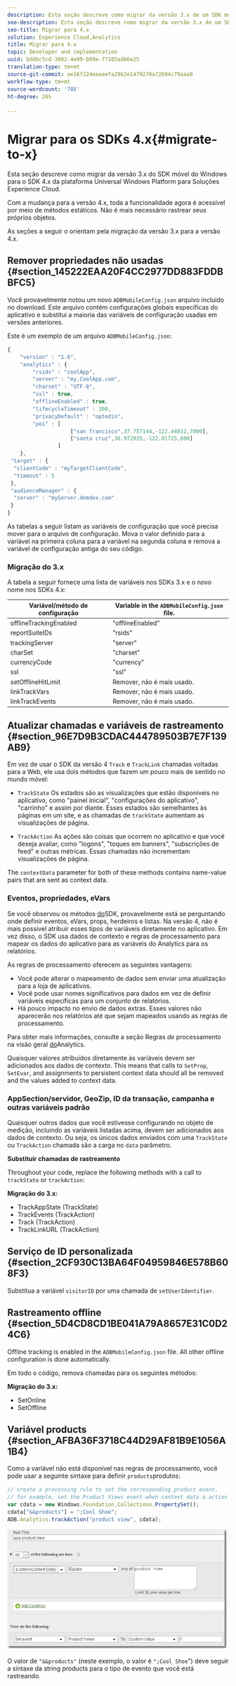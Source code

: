 ```yaml
---
description: Esta seção descreve como migrar da versão 3.x de um SDK móvel anterior do Windows para o SDK 4.x da plataforma Universal Windows Platform para Soluções Experience Cloud.
seo-description: Esta seção descreve como migrar da versão 3.x de um SDK móvel anterior do Windows para o SDK 4.x da plataforma Universal Windows Platform para Soluções Experience Cloud.
seo-title: Migrar para 4.x
solution: Experience Cloud,Analytics
title: Migrar para 4.x
topic: Developer and implementation
uuid: bdd6c5cd-3892-4e99-b69e-77105ad66e25
translation-type: tm+mt
source-git-commit: ae16f224eeaeefa29b2e1479270a72694c79aaa0
workflow-type: tm+mt
source-wordcount: '705'
ht-degree: 26%

---
```



# Migrar para os SDKs 4.x{#migrate-to-x}

Esta seção descreve como migrar da versão 3.x do SDK móvel do Windows para o SDK 4.x da plataforma Universal Windows Platform para Soluções Experience Cloud.

Com a mudança para a versão 4.x, toda a funcionalidade agora é acessível por meio de métodos estáticos. Não é mais necessário rastrear seus próprios objetos.

As seções a seguir o orientam pela migração da versão 3.x para a versão 4.x.

## Remover propriedades não usadas {#section_145222EAA20F4CC2977DD883FDDBBFC5}

Você provavelmente notou um novo `ADBMobileConfig.json` arquivo incluído no download. Este arquivo contém configurações globais específicas do aplicativo e substitui a maioria das variáveis de configuração usadas em versões anteriores.

Este é um exemplo de um arquivo `ADBMobileConfig.json`:

```js
{ 
    "version" : "1.0", 
    "analytics" : { 
        "rsids" : "coolApp", 
        "server" : "my.CoolApp.com", 
        "charset" : "UTF-8", 
        "ssl" : true, 
        "offlineEnabled" : true, 
        "lifecycleTimeout" : 300, 
        "privacyDefault" : "optedin", 
        "poi" : [ 
                    ["san francisco",37.757144,-122.44812,7000], 
                    ["santa cruz",36.972935,-122.01725,600] 
                ] 
    }, 
 "target" : { 
  "clientCode" : "myTargetClientCode", 
  "timeout" : 5 
 }, 
 "audienceManager" : { 
  "server" : "myServer.demdex.com" 
 } 
}
```

As tabelas a seguir listam as variáveis de configuração que você precisa mover para o arquivo de configuração. Mova o valor definido para a variável na primeira coluna para a variável na segunda coluna e remova a variável de configuração antiga do seu código.

### Migração do 3.x

A tabela a seguir fornece uma lista de variáveis nos SDKs 3.x e o novo nome nos SDKs 4.x:

| Variável/método de configuração | Variable in the `ADBMobileConfig.json` file. |
|--- |--- |
| offlineTrackingEnabled | &quot;offlineEnabled&quot; |
| reportSuiteIDs | &quot;rsids&quot; |
| trackingServer | &quot;server&quot; |
| charSet | &quot;charset&quot; |
| currencyCode | &quot;currency&quot; |
| ssl | &quot;ssl&quot; |
| setOfflineHitLimit | Remover, não é mais usado. |
| linkTrackVars | Remover, não é mais usado. |
| linkTrackEvents | Remover, não é mais usado. |

## Atualizar chamadas e variáveis de rastreamento {#section_96E7D9B3CDAC444789503B7E7F139AB9}

Em vez de usar o SDK da versão 4 `Track` e `TrackLink` chamadas voltadas para a Web, ele usa dois métodos que fazem um pouco mais de sentido no mundo móvel:

* `TrackState` Os estados são as visualizações que estão disponíveis no aplicativo, como &quot;painel inicial&quot;, &quot;configurações do aplicativo&quot;, &quot;carrinho&quot; e assim por diante. Esses estados são semelhantes às páginas em um site, e as chamadas de `trackState` aumentam as visualizações de página.

* `TrackAction` As ações são coisas que ocorrem no aplicativo e que você deseja avaliar, como &quot;logons&quot;, &quot;toques em banners&quot;, &quot;subscrições de feed&quot; e outras métricas. Essas chamadas não incrementam visualizações de página.

The `contextData` parameter for both of these methods contains name-value pairs that are sent as context data.

### Eventos, propriedades, eVars

Se você observou os métodos [do](/help/universal-windows/c-configuration/methods.md)SDK, provavelmente está se perguntando onde definir eventos, eVars, props, herdeiros e listas. Na versão 4, não é mais possível atribuir esses tipos de variáveis diretamente no aplicativo. Em vez disso, o SDK usa dados de contexto e regras de processamento para mapear os dados do aplicativo para as variáveis do Analytics para os relatórios.

As regras de processamento oferecem as seguintes vantagens:

* Você pode alterar o mapeamento de dados sem enviar uma atualização para a loja de aplicativos.
* Você pode usar nomes significativos para dados em vez de definir variáveis específicas para um conjunto de relatórios.
* Há pouco impacto no envio de dados extras. Esses valores não aparecerão nos relatórios até que sejam mapeados usando as regras de processamento.

Para obter mais informações, consulte a seção Regras *de* processamento na visão geral [do](/help/universal-windows/analytics/analytics.md)Analytics.

Quaisquer valores atribuídos diretamente às variáveis devem ser adicionados aos dados de contexto. This means that calls to `SetProp`, `SetEvar`, and assignments to persistent context data should all be removed and the values added to context data.

### AppSection/servidor, GeoZip, ID da transação, campanha e outras variáveis padrão

Quaisquer outros dados que você estivesse configurando no objeto de medição, incluindo as variáveis listadas acima, devem ser adicionados aos dados de contexto. Ou seja, os únicos dados enviados com uma `TrackState` ou `TrackAction` chamada são a carga no `data` parâmetro.

**Substituir chamadas de rastreamento**

Throughout your code, replace the following methods with a call to `trackState` or `trackAction`:

**Migração do 3.x:**

* TrackAppState (TrackState)
* TrackEvents (TrackAction)
* Track (TrackAction)
* TrackLinkURL (TrackAction)

## Serviço de ID personalizada {#section_2CF930C13BA64F04959846E578B608F3}

Substitua a variável `visitorID` por uma chamada de `setUserIdentifier`.

## Rastreamento offline {#section_5D4CD8CD1BE041A79A8657E31C0D24C6}

Offline tracking is enabled in the `ADBMobileConfig.json` file. All other offline configuration is done automatically.

Em todo o código, remova chamadas para os seguintes métodos:

**Migração do 3.x:**

* SetOnline
* SetOffline

## Variável products {#section_AFBA36F3718C44D29AF81B9E1056A1B4}

Como a variável não está disponível nas regras de processamento, você pode usar a seguinte sintaxe para definir `products`produtos:

```js
// create a processing rule to set the corresponding product event. 
// for example, set the Product Views event when context data a.action = "product view" 
var cdata = new Windows.Foundation.Collections.PropertySet(); 
cdata["&&products"] = ";Cool Shoe"; 
ADB.Analytics.trackAction("product view", cdata);
```

![](assets/prod-view.png)

O valor de `"&&products"` (neste exemplo, o valor é `";Cool Shoe`&quot;) deve seguir a sintaxe da string products para o tipo de evento que você está rastreando.

